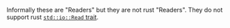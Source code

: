 Informally these are "Readers" but they are not rust "Readers". They do not
support rust [`std::io::Read` trait](https://doc.rust-lang.org/std/io/trait.Read.html).